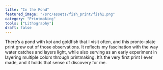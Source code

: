 ```yaml
---
title: "In the Pond"
featured_image: "/src/assets/fish_print/fish1.png"
category: "Printmaking"
tools: ["Lithography"]
draft: false
---
```


There’s a pond with koi and goldfish that I visit often, and this pronto-plate print grew out of those observations. It reflects my fascination with the way water catches and layers light, while also serving as an early experiment in layering multiple colors through printmaking. It’s the very first print I ever made, and it holds that sense of discovery for me.

